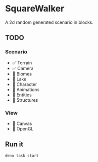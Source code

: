 # SquareWalker

A 2d random generated scenario in blocks.

## TODO

### Scenario

- ✅ Terrain
- ✅ Camera
- 🚧 Biomes
- 🚧 Lake
- 🚧 Character
- 🚧 Animations
- 🚧 Entities
- 🚧 Structures

### View

- 🚧 Canvas
- 🚧 OpenGL

## Run it

```
deno task start
```
